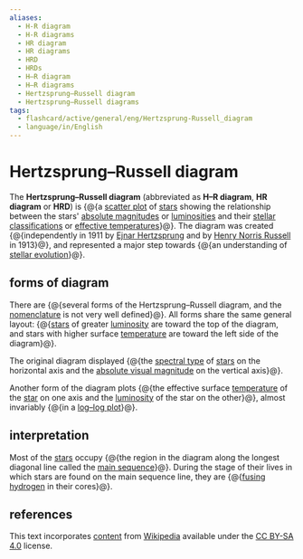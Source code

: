 ```yaml
---
aliases:
  - H-R diagram
  - H-R diagrams
  - HR diagram
  - HR diagrams
  - HRD
  - HRDs
  - H–R diagram
  - H–R diagrams
  - Hertzsprung–Russell diagram
  - Hertzsprung–Russell diagrams
tags:
  - flashcard/active/general/eng/Hertzsprung-Russell_diagram
  - language/in/English
---
```


# Hertzsprung–Russell diagram

The __Hertzsprung–Russell diagram__ (abbreviated as __H–R diagram__, __HR diagram__ or __HRD__) is {@{a [scatter plot](scatter%20plot.md) of [stars](star.md) showing the relationship between the stars' [absolute magnitudes](absolute%20magnitude.md) or [luminosities](luminosity.md) and their [stellar classifications](stellar%20classification.md) or [effective temperatures](effective%20temperature.md)}@}. The diagram was created {@{independently in 1911 by [Ejnar Hertzsprung](Ejnar%20Hertzsprung.md) and by [Henry Norris Russell](Henry%20Norris%20Russell.md) in 1913}@}, and represented a major step towards {@{an understanding of [stellar evolution](stellar%20evolution.md)}@}. <!--SR:!2027-11-27,918,330!2026-02-20,259,230!2028-01-01,974,350-->

## forms of diagram

There are {@{several forms of the Hertzsprung–Russell diagram, and the [nomenclature](nomenclature.md) is not very well defined}@}. All forms share the same general layout: {@{[stars](star.md) of greater [luminosity](luminosity.md) are toward the top of the diagram, and stars with higher surface [temperature](temperature.md) are toward the left side of the diagram}@}. <!--SR:!2028-11-22,1229,350!2026-04-06,434,310-->

The original diagram displayed {@{the [spectral type](stellar%20classification.md#spectral%20type) of [stars](star.md) on the horizontal axis and the [absolute visual magnitude](absolute%20magnitude.md) on the vertical axis}@}. <!--SR:!2027-01-23,656,290-->

Another form of the diagram plots {@{the effective surface [temperature](temperature.md) of the [star](star.md) on one axis and the [luminosity](luminosity.md) of the star on the other}@}, almost invariably {@{in a [log–log plot](log–log%20plot.md)}@}. <!--SR:!2026-04-02,431,310!2026-09-09,592,330-->

## interpretation

Most of the [stars](star.md) occupy {@{the region in the diagram along the longest diagonal line called the [main sequence](main%20sequence.md)}@}. During the stage of their lives in which stars are found on the main sequence line, they are {@{[fusing hydrogen](proton–proton%20chain.md) in their cores}@}. <!--SR:!2026-02-06,375,290!2027-04-24,764,330-->

## references

This text incorporates [content](https://en.wikipedia.org/wiki/Hertzsprung–Russell_diagram) from [Wikipedia](Wikipedia.md) available under the [CC BY-SA 4.0](https://creativecommons.org/licenses/by-sa/4.0/) license.
